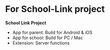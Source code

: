 For School-Link project
==========================

<b>School Link Project</b>

- App for parent: Build for Android & iOS
- App for school: Build for PC / Mac
- Extension: Server functions

